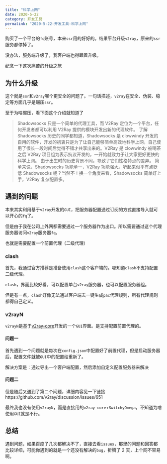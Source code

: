 ```yaml
---
title: "科学上网"
date: 2020-5-22
category: 开发工具
permalink: "2020-5-22-开发工具-科学上网"
---
```


购买了一个平台的`fq`账号，本来`ssr`用的好好的。结果平台升级`v2ray`，原来的`ssr`服务都停掉了。

没办法，服务端升级了，我客户端也得跟着升级。

纪念一下这次痛苦的升级之旅

## 为什么升级

这个就是`ssr`和`v2ray`哪个更安全的问题了。一句话描述，`v2ray`在安全、伪装、稳定等方面几乎是碾压`ssr`。

至于为啥碾压，看下面这个介绍就知道了

> Shadowsocks 只是一个简单的代理工具，而 V2Ray 定位为一个平台，任何开发者都可以利用 V2Ray 提供的模块开发出新的代理软件。
> 了解 Shadowsocks 历史的同学都知道，Shadowsocks 是 clowwindy 开发的自用的软件，开发的初衷只是为了让自己能够简单高效地科学上网，自己使用了很长一段时间后觉得不错才共享出来的。V2Ray 是 clowwindy 被喝茶之后 V2Ray 项目组为表示抗议开发的，一开始就致力于让大家更好更快的科学上网。
> 由于出生时的历史背景不同，导致了它们性格特点的差异。
> 简单来说，Shadowsocks 功能单一，V2Ray 功能强大。听起来似乎有点贬低 Shadowsocks 呢？当然不！换一个角度来看，Shadowsocks 简单好上手，V2Ray 复杂配置多。

## 遇到的问题

本来其实利用基于`v2ray`开发的`GUI`，把服务器配置通过订阅的方式直接导入就可以开心的`fq`了。

但是由于我在公司上外网都需要通过一个服务器作为出口。所以需要通过这个代理服务器访问`v2ray`服务器`fq`，

也就是需要配置一个前置代理（二级代理）

### clash

首先，我通过官方推荐是准备使用`clash`这个客户端的。哪知道`clash`不支持配置二级代理。

`clash`，界面比较好看，可以配置单台`v2ray`服务器，也可以配置服务器组。

但是有一点，`clash`好像无法通过客户端去一键生成`pac`代理规则，所有代理规则都得自己定义。

### v2rayN

`v2rayN`是基于[v2ray-core](https://github.com/v2ray/v2ray-core)开发的一个`GUI`界面。是支持配置前置代理的。

#### 问题一

首先遇到一个问题就是每次在`config.json`中配置好了前置代理，但是启动服务器后，配置文件就被`GUI`中的配置给重新了。

解决方案是：通过导出一个客户端配置，然后添加自定义配置服务器来解决

#### 问题二

但是随后又遇到了第二个问题，详细内容见一下链接https://github.com/v2ray/discussion/issues/651

最终我也没有使用`v2rayN`，而是直接用的`v2ray-core`+`SwitchyOmega`，不知道为啥使用`GUI`就是不行。

## 总结

遇到问题，如果百度了几次都解决不了，直接去看`issues`，那里的问题和回答都比较详细，可能你遇到的就是一个还没有解决的`bug`，折腾了 2 天，上个网不容易啊。
